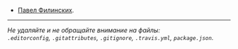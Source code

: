* [Павел Филинских](https://up.htmlacademy.ru/adaptive/10/user/19082).

---

_Не удаляйте и не обращайте внимание на файлы:_<br>
_`.editorconfig`, `.gitattributes`, `.gitignore`, `.travis.yml`, `package.json`._
